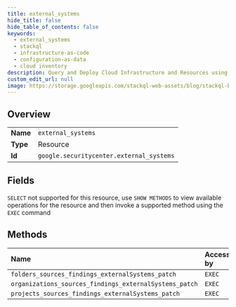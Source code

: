 ```yaml
---
title: external_systems
hide_title: false
hide_table_of_contents: false
keywords:
  - external_systems
  - stackql
  - infrastructure-as-code
  - configuration-as-data
  - cloud inventory
description: Query and Deploy Cloud Infrastructure and Resources using SQL
custom_edit_url: null
image: https://storage.googleapis.com/stackql-web-assets/blog/stackql-blog-post-featured-image.png
---
```

  
    

## Overview
<table><tbody>
<tr><td><b>Name</b></td><td><code>external_systems</code></td></tr>
<tr><td><b>Type</b></td><td>Resource</td></tr>
<tr><td><b>Id</b></td><td><code>google.securitycenter.external_systems</code></td></tr>
</tbody></table>

## Fields
`SELECT` not supported for this resource, use `SHOW METHODS` to view available operations for the resource and then invoke a supported method using the `EXEC` command  
## Methods
| Name | Accessible by | Required Params |
|:-----|:--------------|:----------------|
| `folders_sources_findings_externalSystems_patch` | `EXEC` | `name` |
| `organizations_sources_findings_externalSystems_patch` | `EXEC` | `name` |
| `projects_sources_findings_externalSystems_patch` | `EXEC` | `name` |
